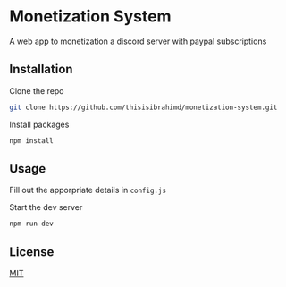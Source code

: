 # Monetization System

A web app to monetization a discord server with paypal subscriptions

## Installation

Clone the repo

```bash
git clone https://github.com/thisisibrahimd/monetization-system.git
```

Install packages

```bash
npm install
```

## Usage

Fill out the apporpriate details in ```config.js```

Start the dev server

```bash
npm run dev
```

## License

[MIT](https://choosealicense.com/licenses/mit/)
